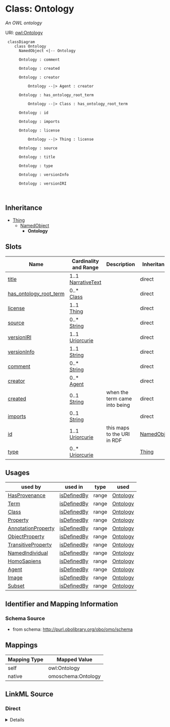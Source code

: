# Class: Ontology


_An OWL ontology_





URI: [owl:Ontology](http://www.w3.org/2002/07/owl#Ontology)




```{mermaid}
 classDiagram
    class Ontology
      NamedObject <|-- Ontology
      
      Ontology : comment
        
      Ontology : created
        
      Ontology : creator
        
          Ontology --|> Agent : creator
        
      Ontology : has_ontology_root_term
        
          Ontology --|> Class : has_ontology_root_term
        
      Ontology : id
        
      Ontology : imports
        
      Ontology : license
        
          Ontology --|> Thing : license
        
      Ontology : source
        
      Ontology : title
        
      Ontology : type
        
      Ontology : versionInfo
        
      Ontology : versionIRI
        
      
```





## Inheritance
* [Thing](Thing.md)
    * [NamedObject](NamedObject.md)
        * **Ontology**



## Slots

| Name | Cardinality and Range | Description | Inheritance |
| ---  | --- | --- | --- |
| [title](title.md) | 1..1 <br/> [NarrativeText](NarrativeText.md) |  | direct |
| [has_ontology_root_term](has_ontology_root_term.md) | 0..* <br/> [Class](Class.md) |  | direct |
| [license](license.md) | 1..1 <br/> [Thing](Thing.md) |  | direct |
| [source](source.md) | 0..* <br/> [String](String.md) |  | direct |
| [versionIRI](versionIRI.md) | 1..1 <br/> [Uriorcurie](Uriorcurie.md) |  | direct |
| [versionInfo](versionInfo.md) | 1..1 <br/> [String](String.md) |  | direct |
| [comment](comment.md) | 0..* <br/> [String](String.md) |  | direct |
| [creator](creator.md) | 0..* <br/> [Agent](Agent.md) |  | direct |
| [created](created.md) | 0..1 <br/> [String](String.md) | when the term came into being | direct |
| [imports](imports.md) | 0..1 <br/> [String](String.md) |  | direct |
| [id](id.md) | 1..1 <br/> [Uriorcurie](Uriorcurie.md) | this maps to the URI in RDF | [NamedObject](NamedObject.md) |
| [type](type.md) | 0..* <br/> [Uriorcurie](Uriorcurie.md) |  | [Thing](Thing.md) |





## Usages

| used by | used in | type | used |
| ---  | --- | --- | --- |
| [HasProvenance](HasProvenance.md) | [isDefinedBy](isDefinedBy.md) | range | [Ontology](Ontology.md) |
| [Term](Term.md) | [isDefinedBy](isDefinedBy.md) | range | [Ontology](Ontology.md) |
| [Class](Class.md) | [isDefinedBy](isDefinedBy.md) | range | [Ontology](Ontology.md) |
| [Property](Property.md) | [isDefinedBy](isDefinedBy.md) | range | [Ontology](Ontology.md) |
| [AnnotationProperty](AnnotationProperty.md) | [isDefinedBy](isDefinedBy.md) | range | [Ontology](Ontology.md) |
| [ObjectProperty](ObjectProperty.md) | [isDefinedBy](isDefinedBy.md) | range | [Ontology](Ontology.md) |
| [TransitiveProperty](TransitiveProperty.md) | [isDefinedBy](isDefinedBy.md) | range | [Ontology](Ontology.md) |
| [NamedIndividual](NamedIndividual.md) | [isDefinedBy](isDefinedBy.md) | range | [Ontology](Ontology.md) |
| [HomoSapiens](HomoSapiens.md) | [isDefinedBy](isDefinedBy.md) | range | [Ontology](Ontology.md) |
| [Agent](Agent.md) | [isDefinedBy](isDefinedBy.md) | range | [Ontology](Ontology.md) |
| [Image](Image.md) | [isDefinedBy](isDefinedBy.md) | range | [Ontology](Ontology.md) |
| [Subset](Subset.md) | [isDefinedBy](isDefinedBy.md) | range | [Ontology](Ontology.md) |






## Identifier and Mapping Information







### Schema Source


* from schema: http://purl.obolibrary.org/obo/omo/schema





## Mappings

| Mapping Type | Mapped Value |
| ---  | ---  |
| self | owl:Ontology |
| native | omoschema:Ontology |





## LinkML Source

<!-- TODO: investigate https://stackoverflow.com/questions/37606292/how-to-create-tabbed-code-blocks-in-mkdocs-or-sphinx -->

### Direct

<details>
```yaml
name: Ontology
description: An OWL ontology
from_schema: http://purl.obolibrary.org/obo/omo/schema
is_a: NamedObject
slots:
- title
- has_ontology_root_term
- license
- source
- versionIRI
- versionInfo
- comment
- creator
- created
- imports
slot_usage:
  title:
    name: title
    domain_of:
    - Ontology
    required: true
  license:
    name: license
    domain_of:
    - Ontology
    required: true
  versionIRI:
    name: versionIRI
    domain_of:
    - Ontology
    required: true
  versionInfo:
    name: versionInfo
    domain_of:
    - Ontology
    required: true
class_uri: owl:Ontology

```
</details>

### Induced

<details>
```yaml
name: Ontology
description: An OWL ontology
from_schema: http://purl.obolibrary.org/obo/omo/schema
is_a: NamedObject
slot_usage:
  title:
    name: title
    domain_of:
    - Ontology
    required: true
  license:
    name: license
    domain_of:
    - Ontology
    required: true
  versionIRI:
    name: versionIRI
    domain_of:
    - Ontology
    required: true
  versionInfo:
    name: versionInfo
    domain_of:
    - Ontology
    required: true
attributes:
  title:
    name: title
    from_schema: http://purl.obolibrary.org/obo/omo/schema
    rank: 1000
    slot_uri: dcterms:title
    alias: title
    owner: Ontology
    domain_of:
    - Ontology
    range: narrative text
    required: true
  has_ontology_root_term:
    name: has_ontology_root_term
    from_schema: http://purl.obolibrary.org/obo/omo/schema
    rank: 1000
    is_a: informative_property
    slot_uri: IAO:0000700
    multivalued: true
    alias: has_ontology_root_term
    owner: Ontology
    domain_of:
    - Ontology
    range: Class
  license:
    name: license
    from_schema: http://purl.obolibrary.org/obo/omo/schema
    rank: 1000
    is_a: informative_property
    slot_uri: dcterms:license
    alias: license
    owner: Ontology
    domain_of:
    - Ontology
    range: Thing
    required: true
  source:
    name: source
    from_schema: http://purl.obolibrary.org/obo/omo/schema
    exact_mappings:
    - http://purl.org/dc/terms/source
    - oio:source
    rank: 1000
    is_a: provenance_property
    slot_uri: dcterms:source
    multivalued: true
    alias: source
    owner: Ontology
    domain_of:
    - Ontology
    - Axiom
    range: string
  versionIRI:
    name: versionIRI
    from_schema: http://purl.obolibrary.org/obo/omo/schema
    rank: 1000
    is_a: version_property
    slot_uri: owl:versionIRI
    alias: versionIRI
    owner: Ontology
    domain_of:
    - Ontology
    range: uriorcurie
    required: true
  versionInfo:
    name: versionInfo
    from_schema: http://purl.obolibrary.org/obo/omo/schema
    rank: 1000
    is_a: version_property
    slot_uri: owl:versionInfo
    alias: versionInfo
    owner: Ontology
    domain_of:
    - Ontology
    range: string
    required: true
  comment:
    name: comment
    comments:
    - in obo format, a term cannot have more than one comment
    from_schema: http://purl.obolibrary.org/obo/omo/schema
    rank: 1000
    is_a: informative_property
    slot_uri: rdfs:comment
    multivalued: true
    alias: comment
    owner: Ontology
    domain_of:
    - HasUserInformation
    - Ontology
    - Axiom
    range: string
  creator:
    name: creator
    from_schema: http://purl.obolibrary.org/obo/omo/schema
    close_mappings:
    - prov:wasAttributedTo
    rank: 1000
    is_a: provenance_property
    slot_uri: dcterms:creator
    multivalued: true
    alias: creator
    owner: Ontology
    domain_of:
    - HasProvenance
    - Ontology
    range: Agent
    structured_pattern:
      syntax: '{orcid_regex}'
      interpolated: true
      partial_match: false
  created:
    name: created
    description: when the term came into being
    from_schema: http://purl.obolibrary.org/obo/omo/schema
    close_mappings:
    - pav:createdOn
    rank: 1000
    is_a: provenance_property
    slot_uri: dcterms:created
    multivalued: false
    alias: created
    owner: Ontology
    domain_of:
    - HasProvenance
    - Ontology
    range: string
  imports:
    name: imports
    from_schema: http://purl.obolibrary.org/obo/omo/schema
    rank: 1000
    slot_uri: owl:imports
    alias: imports
    owner: Ontology
    domain_of:
    - Ontology
    range: string
  id:
    name: id
    description: this maps to the URI in RDF
    from_schema: http://purl.obolibrary.org/obo/omo/schema
    rank: 1000
    is_a: core_property
    identifier: true
    alias: id
    owner: Ontology
    domain_of:
    - NamedObject
    range: uriorcurie
    required: true
  type:
    name: type
    from_schema: http://purl.obolibrary.org/obo/omo/schema
    rank: 1000
    is_a: logical_predicate
    slot_uri: rdf:type
    multivalued: true
    designates_type: true
    alias: type
    owner: Ontology
    domain_of:
    - Thing
    range: uriorcurie
class_uri: owl:Ontology

```
</details>